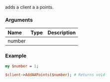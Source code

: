 adds a client a a points.
### Arguments
**Name**|**Type**|**Description**
:---|:---|:---
number||

### Example

```perl
my $number = 1;

$client->AddAAPoints($number); # Returns void
```
